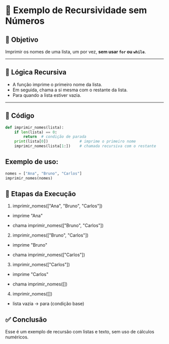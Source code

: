 # 🔁 Exemplo de Recursividade sem Números

## 🎯 Objetivo

Imprimir os nomes de uma lista, um por vez, **sem usar `for` ou `while`**.

---

## 🧠 Lógica Recursiva

- A função imprime o primeiro nome da lista.
- Em seguida, chama a si mesma com o restante da lista.
- Para quando a lista estiver vazia.

---

## 🧪 Código

```python
def imprimir_nomes(lista):
    if len(lista) == 0:
        return  # condição de parada
    print(lista[0])              # imprime o primeiro nome
    imprimir_nomes(lista[1:])    # chamada recursiva com o restante
```

## Exemplo de uso:
```python
nomes = ["Ana", "Bruno", "Carlos"]
imprimir_nomes(nomes)
```

## 🧩 Etapas da Execução
1. imprimir_nomes(["Ana", "Bruno", "Carlos"])

- imprime "Ana"

- chama imprimir_nomes(["Bruno", "Carlos"])

2. imprimir_nomes(["Bruno", "Carlos"])

- imprime "Bruno"

- chama imprimir_nomes(["Carlos"])

3. imprimir_nomes(["Carlos"])

- imprime "Carlos"

- chama imprimir_nomes([])

4. imprimir_nomes([])

- lista vazia → para (condição base)

## ✅ Conclusão
Esse é um exemplo de recursão com listas e texto, sem uso de cálculos numéricos.